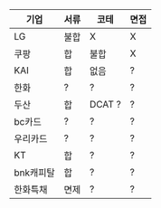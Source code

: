  
|기업|서류|코테|면접|
|---|----|----|---|
|LG|불합|X|X|
|쿠팡|합|불합|X|
|KAI|합|없음|?|
|한화|?|?|?|
|두산|합|DCAT ?|?|
|bc카드|?|?|?|
|우리카드|?|?|?|
|KT|합|?|?|
|bnk캐피탈|합|?|?|
|한화특채|면제|?|?|
